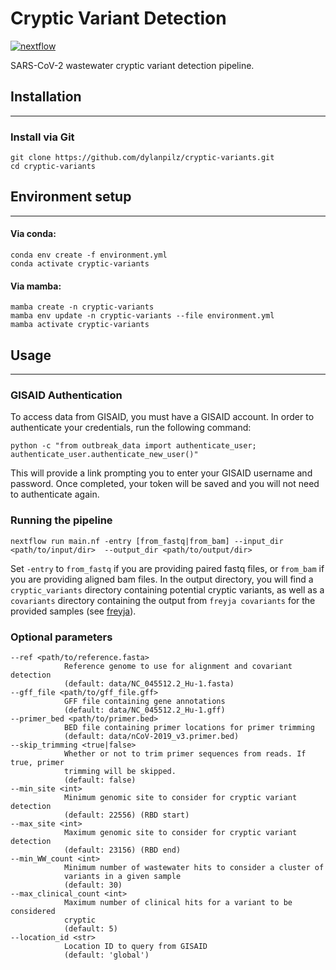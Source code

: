 # Cryptic Variant Detection

[![nextflow](https://img.shields.io/badge/nextflow-%E2%89%A50.24.0-brightgreen.svg)](http://nextflow.io)

SARS-CoV-2 wastewater cryptic variant detection pipeline.

## Installation
---

### Install via Git
```
git clone https://github.com/dylanpilz/cryptic-variants.git
cd cryptic-variants
```
## Environment setup
---

#### Via conda:
```
conda env create -f environment.yml
conda activate cryptic-variants
```
#### Via mamba:
```
mamba create -n cryptic-variants
mamba env update -n cryptic-variants --file environment.yml
mamba activate cryptic-variants
```

## Usage
---
### GISAID Authentication
To access data from GISAID, you must have a GISAID account. In order to authenticate your credentials, run the following command:
```
python -c "from outbreak_data import authenticate_user; authenticate_user.authenticate_new_user()"
```
This will provide a link prompting you to enter your GISAID username and password. Once completed, your token will be saved and you will not need to authenticate again.

### Running the pipeline
```
nextflow run main.nf -entry [from_fastq|from_bam] --input_dir <path/to/input/dir>  --output_dir <path/to/output/dir> 
```
Set `-entry` to `from_fastq` if you are providing paired fastq files, or `from_bam` if you are providing aligned bam files. In the output directory, you will find a `cryptic_variants` directory containing potential cryptic variants, as well as a `covariants` directory containing the output from `freyja covariants` for the provided samples (see [freyja](https://github.com/andersen-lab/Freyja)).

### Optional parameters
```
--ref <path/to/reference.fasta>
            Reference genome to use for alignment and covariant detection
            (default: data/NC_045512.2_Hu-1.fasta)
--gff_file <path/to/gff_file.gff>
            GFF file containing gene annotations
            (default: data/NC_045512.2_Hu-1.gff)
--primer_bed <path/to/primer.bed>
            BED file containing primer locations for primer trimming
            (default: data/nCoV-2019_v3.primer.bed)
--skip_trimming <true|false>
            Whether or not to trim primer sequences from reads. If true, primer
            trimming will be skipped.
            (default: false)
--min_site <int>
            Minimum genomic site to consider for cryptic variant detection
            (default: 22556) (RBD start)
--max_site <int>
            Maximum genomic site to consider for cryptic variant detection
            (default: 23156) (RBD end)
--min_WW_count <int>
            Minimum number of wastewater hits to consider a cluster of
            variants in a given sample
            (default: 30)
--max_clinical_count <int>
            Maximum number of clinical hits for a variant to be considered
            cryptic
            (default: 5)
--location_id <str>
            Location ID to query from GISAID
            (default: 'global')
